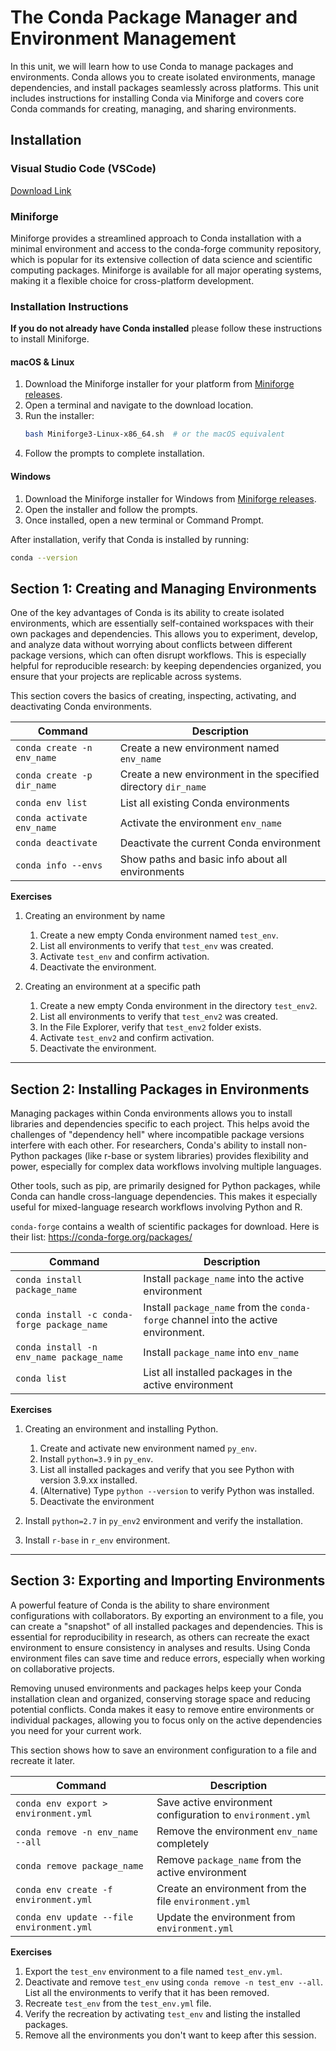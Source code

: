 # The Conda Package Manager and Environment Management

In this unit, we will learn how to use Conda to manage packages and environments. Conda allows you to create isolated environments, manage dependencies, and install packages seamlessly across platforms. This unit includes instructions for installing Conda via Miniforge and covers core Conda commands for creating, managing, and sharing environments. 

## Installation

### Visual Studio Code (VSCode)
[Download Link](https://code.visualstudio.com/download)

### Miniforge

Miniforge provides a streamlined approach to Conda installation with a minimal environment and access to the conda-forge community repository, which is popular for its extensive collection of data science and scientific computing packages. Miniforge is available for all major operating systems, making it a flexible choice for cross-platform development.



### Installation Instructions

 **If you do not already have Conda installed** please follow these instructions to install Miniforge. 

#### macOS & Linux

1. Download the Miniforge installer for your platform from [Miniforge releases](https://github.com/conda-forge/miniforge/releases).
2. Open a terminal and navigate to the download location.
3. Run the installer:
   ```bash
   bash Miniforge3-Linux-x86_64.sh  # or the macOS equivalent
   ```
4. Follow the prompts to complete installation.

#### Windows

1. Download the Miniforge installer for Windows from [Miniforge releases](https://github.com/conda-forge/miniforge/releases).
2. Open the installer and follow the prompts.
3. Once installed, open a new terminal or Command Prompt.

After installation, verify that Conda is installed by running:
```bash
conda --version
```





## Section 1: Creating and Managing Environments

One of the key advantages of Conda is its ability to create isolated environments, which are essentially self-contained workspaces with their own packages and dependencies. This allows you to experiment, develop, and analyze data without worrying about conflicts between different package versions, which can often disrupt workflows. This is especially helpful for reproducible research: by keeping dependencies organized, you ensure that your projects are replicable across systems.

This section covers the basics of creating, inspecting, activating, and deactivating Conda environments.


| Command                         | Description                                      |
|---------------------------------|--------------------------------------------------|
| `conda create -n env_name`      | Create a new environment named `env_name`        |
| `conda create -p dir_name`      | Create a new environment in the specified directory `dir_name`        |
| `conda env list`                | List all existing Conda environments             |
| `conda activate env_name`       | Activate the environment `env_name`              |
| `conda deactivate`              | Deactivate the current Conda environment         |
| `conda info --envs`             | Show paths and basic info about all environments |



 **Exercises**

1. Creating an environment by name
   1. Create a new empty Conda environment named `test_env`.
   2. List all environments to verify that `test_env` was created.
   3. Activate `test_env` and confirm activation.
   4. Deactivate the environment.

2. Creating an environment at a specific path
   1. Create a new empty Conda environment in the directory `test_env2`.
   2. List all environments to verify that `test_env2` was created.
   3. In the File Explorer, verify that `test_env2` folder exists.
   4. Activate `test_env2` and confirm activation.
   5. Deactivate the environment.

---



## Section 2: Installing Packages in Environments

Managing packages within Conda environments allows you to install libraries and dependencies specific to each project. This helps avoid the challenges of "dependency hell" where incompatible package versions interfere with each other. For researchers, Conda's ability to install non-Python packages (like r-base or system libraries) provides flexibility and power, especially for complex data workflows involving multiple languages.

Other tools, such as pip, are primarily designed for Python packages, while Conda can handle cross-language dependencies. This makes it especially useful for mixed-language research workflows involving Python and R.

`conda-forge` contains a wealth of scientific packages for download.  Here is their list: https://conda-forge.org/packages/


| Command                                | Description                                      |
|----------------------------------------|--------------------------------------------------|
| `conda install package_name`           | Install `package_name` into the active environment |
| `conda install -c conda-forge package_name`           | Install `package_name` from the `conda-forge` channel into the active environment. |
| `conda install -n env_name package_name` | Install `package_name` into `env_name`            |
| `conda list`                           | List all installed packages in the active environment |


**Exercises**

1. Creating an environment and installing Python.
   1. Create and activate new environment named `py_env`.
   2. Install `python=3.9` in `py_env`.
   3. List all installed packages and verify that you see Python with version 3.9.xx installed.
   4. (Alternative) Type `python --version` to verify Python was installed. 
   5. Deactivate the environment

2. Install `python=2.7` in `py_env2` environment and verify the installation.

3. Install `r-base` in `r_env` environment.


---



## Section 3: Exporting and Importing Environments

A powerful feature of Conda is the ability to share environment configurations with collaborators. By exporting an environment to a file, you can create a "snapshot" of all installed packages and dependencies. This is essential for reproducibility in research, as others can recreate the exact environment to ensure consistency in analyses and results. Using Conda environment files can save time and reduce errors, especially when working on collaborative projects.  

Removing unused environments and packages helps keep your Conda installation clean and organized, conserving storage space and reducing potential conflicts. Conda makes it easy to remove entire environments or individual packages, allowing you to focus only on the active dependencies you need for your current work.

This section shows how to save an environment configuration to a file and recreate it later.  

| Command                                     | Description                                              |
|---------------------------------------------|----------------------------------------------------------|
| `conda env export > environment.yml`        | Save active environment configuration to `environment.yml` |
| `conda remove -n env_name --all`     | Remove the environment `env_name` completely |
| `conda remove package_name`          | Remove `package_name` from the active environment |
| `conda env create -f environment.yml`       | Create an environment from the file `environment.yml`    |
| `conda env update --file environment.yml`   | Update the environment from `environment.yml`            |


**Exercises**

1. Export the `test_env` environment to a file named `test_env.yml`.
2. Deactivate and remove `test_env` using `conda remove -n test_env --all`. List all the environments to verify that it has been removed.
3. Recreate `test_env` from the `test_env.yml` file.
4. Verify the recreation by activating `test_env` and listing the installed packages.
5. Remove all the environments you don't want to keep after this session.

